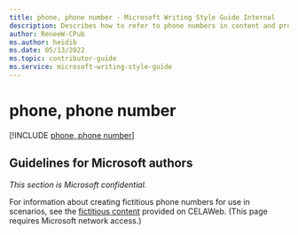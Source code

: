 ```yaml
---
title: phone, phone number - Microsoft Writing Style Guide Internal
description: Describes how to refer to phone numbers in content and provides additional articles that discuss referring and formatting phone numbers in content.
author: ReneeW-CPub
ms.author: heidib
ms.date: 05/13/2022
ms.topic: contributor-guide
ms.service: microsoft-writing-style-guide
---
```


# phone, phone number

[!INCLUDE [phone, phone number](<~/../includes/phone.md>)]


## Guidelines for Microsoft authors

*This section is Microsoft confidential.*

For information about creating fictitious phone numbers for use in scenarios, see the [fictitious content](https://microsoft.sharepoint.com/sites/CELAWeb-Copyrights-Trademarks-And-Patents/SitePages/trademarks-fictitious-names.aspx) provided on CELAWeb. (This page requires Microsoft network access.)

